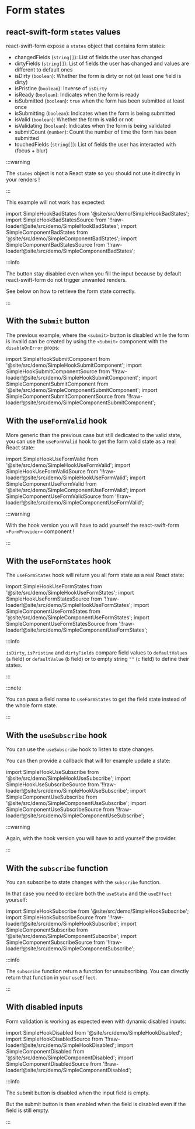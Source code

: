 # Form states

## react-swift-form `states` values

react-swift-form expose a `states` object that contains form states:

- changedFields (`string[]`): List of fields the user has changed
- dirtyFields (`string[]`): List of fields the user has changed and values are different to default ones
- isDirty (`boolean`): Whether the form is dirty or not (at least one field is dirty)
- isPristine (`boolean`): Inverse of `isDirty`
- isReady (`boolean`): Indicates when the form is ready
- isSubmitted (`boolean`): `true` when the form has been submitted at least once
- isSubmitting (`boolean`): Indicates when the form is being submitted
- isValid (`boolean`): Whether the form is valid or not
- isValidating (`boolean`): Indicates when the form is being validated
- submitCount (`number`): Count the number of time the form has been submitted
- touchedFields (`string[]`): List of fields the user has interacted with (focus + blur)

:::warning

The `states` object is not a React state so you should not use it directly in your renders !

:::

This example will not work has expected:

import SimpleHookBadStates from '@site/src/demo/SimpleHookBadStates';
import SimpleHookBadStatesSource from '!!raw-loader!@site/src/demo/SimpleHookBadStates';
import SimpleComponentBadStates from '@site/src/demo/SimpleComponentBadStates';
import SimpleComponentBadStatesSource from '!!raw-loader!@site/src/demo/SimpleComponentBadStates';

<DemoTabs Component={SimpleComponentBadStates} Hook={SimpleHookBadStates} componentCode={SimpleComponentBadStatesSource} componentMetastring="{12,16}" hookCode={SimpleHookBadStatesSource} hookMetastring="{10,19}" />

:::info

The button stay disabled even when you fill the input because by default react-swift-form do not trigger unwanted renders.

See below on how to retrieve the form state correctly.

:::

## With the `Submit` button

The previous example, where the `<submit>` button is disabled while the form is invalid can be created by using the `<Submit>` component with the `disableOnError` props:

import SimpleHookSubmitComponent from '@site/src/demo/SimpleHookSubmitComponent';
import SimpleHookSubmitComponentSource from '!!raw-loader!@site/src/demo/SimpleHookSubmitComponent';
import SimpleComponentSubmitComponent from '@site/src/demo/SimpleComponentSubmitComponent';
import SimpleComponentSubmitComponentSource from '!!raw-loader!@site/src/demo/SimpleComponentSubmitComponent';

<DemoTabs Component={SimpleComponentSubmitComponent} Hook={SimpleHookSubmitComponent} componentCode={SimpleComponentSubmitComponentSource} componentMetastring="{21}" hookCode={SimpleHookSubmitComponentSource} hookMetastring="{26}" withModes withRevalidateModes />

## With the `useFormValid` hook

More generic than the previous case but still dedicated to the valid state, you can use the `useFormValid` hook to get the form valid state as a real React state:

import SimpleHookUseFormValid from '@site/src/demo/SimpleHookUseFormValid';
import SimpleHookUseFormValidSource from '!!raw-loader!@site/src/demo/SimpleHookUseFormValid';
import SimpleComponentUseFormValid from '@site/src/demo/SimpleComponentUseFormValid';
import SimpleComponentUseFormValidSource from '!!raw-loader!@site/src/demo/SimpleComponentUseFormValid';

<DemoTabs Component={SimpleComponentUseFormValid} Hook={SimpleHookUseFormValid} componentCode={SimpleComponentUseFormValidSource} componentMetastring="{6,20,28}" hookCode={SimpleHookUseFormValidSource} hookMetastring="{7,27,33}" withModes withRevalidateModes />

:::warning

With the hook version you will have to add yourself the react-swift-form `<FormProvider>` component !

:::

## With the `useFormStates` hook

The `useFormStates` hook will return you all form state as a real React state:

import SimpleHookUseFormStates from '@site/src/demo/SimpleHookUseFormStates';
import SimpleHookUseFormStatesSource from '!!raw-loader!@site/src/demo/SimpleHookUseFormStates';
import SimpleComponentUseFormStates from '@site/src/demo/SimpleComponentUseFormStates';
import SimpleComponentUseFormStatesSource from '!!raw-loader!@site/src/demo/SimpleComponentUseFormStates';

<DemoTabs Component={SimpleComponentUseFormStates} Hook={SimpleHookUseFormStates} componentCode={SimpleComponentUseFormStatesSource} componentMetastring="{6,20,24,29,43,47}" hookCode={SimpleHookUseFormStatesSource} hookMetastring="{7,21,25,30,43,54}" withModes withRevalidateModes />

:::info

`isDirty`, `isPristine` and `dirtyFields` compare field values to `defaultValues` (`a` field) or `defaultValue` (`b` field) or to empty string `""` (`c` field) to define their states.

:::

:::note

You can pass a field name to `useFormStates` to get the field state instead of the whole form state.

:::

## With the `useSubscribe` hook

You can use the `useSubscribe` hook to listen to state changes.

You can then provide a callback that will for example update a state:

import SimpleHookUseSubscribe from '@site/src/demo/SimpleHookUseSubscribe';
import SimpleHookUseSubscribeSource from '!!raw-loader!@site/src/demo/SimpleHookUseSubscribe';
import SimpleComponentUseSubscribe from '@site/src/demo/SimpleComponentUseSubscribe';
import SimpleComponentUseSubscribeSource from '!!raw-loader!@site/src/demo/SimpleComponentUseSubscribe';

<DemoTabs Component={SimpleComponentUseSubscribe} Hook={SimpleHookUseSubscribe} componentCode={SimpleComponentUseSubscribeSource} componentMetastring="{11,12,15}" hookCode={SimpleHookUseSubscribeSource} hookMetastring="{11,12,15}" withModes withRevalidateModes />

:::warning

Again, with the hook version you will have to add yourself the provider.

:::

## With the `subscribe` function

You can subscribe to state changes with the `subscribe` function.

In that case you need to declare both the `useState` and the `useEffect` yourself:

import SimpleHookSubscribe from '@site/src/demo/SimpleHookSubscribe';
import SimpleHookSubscribeSource from '!!raw-loader!@site/src/demo/SimpleHookSubscribe';
import SimpleComponentSubscribe from '@site/src/demo/SimpleComponentSubscribe';
import SimpleComponentSubscribeSource from '!!raw-loader!@site/src/demo/SimpleComponentSubscribe';

<DemoTabs Component={SimpleComponentSubscribe} Hook={SimpleHookSubscribe} componentCode={SimpleComponentSubscribeSource} componentMetastring="{11,13-16,19}" hookCode={SimpleHookSubscribeSource} hookMetastring="{10,15-18,24}" withModes withRevalidateModes />

:::info

The `subscribe` function return a function for unsubscribing. You can directly return that function in your `useEffect`.

:::

## With disabled inputs

Form validation is working as expected even with dynamic disabled inputs:

import SimpleHookDisabled from '@site/src/demo/SimpleHookDisabled';
import SimpleHookDisabledSource from '!!raw-loader!@site/src/demo/SimpleHookDisabled';
import SimpleComponentDisabled from '@site/src/demo/SimpleComponentDisabled';
import SimpleComponentDisabledSource from '!!raw-loader!@site/src/demo/SimpleComponentDisabled';

<DemoTabs Component={SimpleComponentDisabled} Hook={SimpleHookDisabled} componentCode={SimpleComponentDisabledSource} componentMetastring="{15,18,30}" hookCode={SimpleHookDisabledSource} hookMetastring="{16,19,36}" withModes withRevalidateModes />

:::info

The submit button is disabled when the input field is empty.

But the submit button is then enabled when the field is disabled even if the field is still empty.

:::

